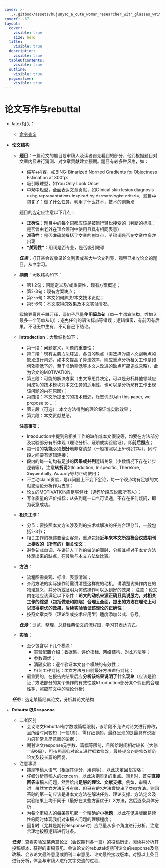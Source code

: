 ```yaml
---
cover: >-
  ../.gitbook/assets/hujunyao_a_cute_woman_researcher_with_glasses_writing_a_paper_t_56694277-17f3-4a36-aa25-1576bb0b343c.webp
coverY: -67
layout:
  cover:
    visible: true
    size: hero
  title:
    visible: true
  description:
    visible: true
  tableOfContents:
    visible: true
  outline:
    visible: true
  pagination:
    visible: true
---
```


# 论文写作与rebuttal

* latex相关：
  * [命令查询](http://www.mohu.org/info/symbols/symbols.htm)
*   **论文结构**

    *   **题目**：一篇论文的题目是审稿人及读者首先看到的部分，他们根据题目对文章内容进行猜测、对文章贡献建立预期。题目有较多种风格，如：

        * 缩写+内容，如BING: Binarized Normed Gradients for Objectness Estimation at 300fps
        * 吸引眼球型，如You Only Look Once
        * 中规中矩型，全面表达文章贡献，如Clinical skin lesion diagnosis using representations inspired by dermatologist criteria，题目中包含了：做了什么任务，利用了什么技术，技术的创新点

        题目的选定应注意以下几点：

        * **正确性**：题目中的每个词都应该是被同行轻松接受的（判断的标准：是否曾由老外在顶会顶刊中使用且具有相同表意）
        * **准确性**：是否准确地概括了文章的创新点，关键词是否在文章中多次出现
        * **“美观性”**：用词是否专业，是否吸引眼球

        _**任务**_：打开某会议收录论文列表或某大牛论文列表，观察已接收论文的题目，从中学习。
    *   **摘要**：大致结构如下：

        * 第1-2句：问题定义及/或重要性，现有方案概述；
        * 第2-3句：现有方案缺点；
        * 第3-5句：本文如何解决/本文技术贡献；
        * 第5-6句：本文取得的效果及本文实验情况。

        写摘要需要千雕万琢，写句子尽量**使用简单句**（单一主谓宾结构，或加入最多一个简单从句）；避免任何的语法标点等错误；逻辑缜密，有前因有后果，不可无中生有，不可自己下结论。
    *   **Introduction**：大致结构如下：

        * 第一段：问题定义，问题的重要性；
        * 第二段：现有主要方法综述，各自的缺点（需选择对应本文创新点的缺点进行阐述，如本文提高了算法效率，则应重点分析相关工作是如何效率低下的，至于准确率低等本文未改进的缺点可简述或忽略），此为论文的MOTIVATION。
        * 第三段：可能的解决方案（由文章思路决定，可以是分析其他领域应用成功的技术模块对本文任务的适用性，也可以是分析现有工作出现该问题的内在原因）；
        * 第四段：本文所提出的的技术概述，标志词即为In this paper, we propose to ...；
        * 第五段（可选）：本文方法得到的理论保证或实验效果；
        * 第六段：本文贡献总结。

        **注意事项**：

        * Introduction中提到的相关工作的缺陷或本文假设等，均要在方法部分及实验部分有所体现（理论分析、证明或实验验证），即**前后照应**；
        * 每一段的**功能**必须**划分**地非常清楚（一般按照以上5-6段书写），同时段之间要有逻辑连接；
        * 段内的每一句均有足够的**因果或并列**逻辑关系（少数情况下存在让步逻辑等），注意**转折词**如In addition, In specific, Therefore, Sequentially, Actually等的正确使用；
        * 不主动claim贡献，是非问题上不妄下定论，每一个观点均有足够的文献或理论分析作为支撑；
        * 论文的MOTIVATION应足够健壮（选题阶段应说服所有人）；
        * 写作质量的评价指标：从头到尾一口气可读通，不存在任何疑问，即为表意成功。
    * **相关工作**：
      * 分节：要按照本文方法涉及到的技术或解决的任务合理分节，一般包括2-3节；
      * 相关工作的概述要全面客观，重点包括**近年来本文所投稿会议或期刊上接收的（所有的）相关论文**；
      * 避免句式单调，在讲前人工作的做法的同时，分析其相对于本文方法体现出来的缺点，在最后与本文方法做比较。
    *   **方法**：

        * 流程图需美观、标准、表意清晰；
        * 介绍方法的实际操作前需讲清楚这样做的动机，讲清楚该操作内在的物理意义，并分析或证明为何该操作可以达到好的效果； 注意：论文内在地应该满足以下条件：**论文的动机来源正确且具说服力，对相关工作的综述（包括做法和缺陷）合理且全面，提出的方法在理论上可以取得更优的效果，后续实验验证该理论的正确性**；
        * 按照文章类型（理论型或技术应用型）适度添加公式、符号。

        _**任务**_：浏览、整理、总结经典论文的流程图，学习其表达方式。
    * **实验**：
      * 至少包含以下几个模块：
        * 实验配置介绍：数据集、评价指标、网络结构、对比方法等；
        * 参数调优；
        * 消融实验：逐个验证本文各个模块的有效性；
        * 相关工作对比：本文方法与目前最好方法进行对比；
      * 最重要的，在报告完结果后应**分析该结果说明了什么现象**（应该是验证了方法部分的某个操作的有效性或Introduction部分某个假设的合理性等，照应前文中的理论分析）

    _**任务**_：选定某篇经典论文，分析其论文结构
*   **Rebuttal及Response**

    * 二者区别
      * 会议论文Rebuttal有字数或篇幅限制，该阶段不允许对论文进行修改，且所给时间较短（一般1周），需仔细斟酌，最终呈现的是最具有说服力的非常言简意赅的论据；
      * 期刊论文response无字数、篇幅等限制，且所给时间相对较长（大修一般6周），可按照意见对论文进行细致修改，最终提交的是修改好的论文及较长篇的回复。
    * 注意事项
      * 揣摩审稿人语气（根据其评分、用词等），以此决定回复策略；
      * 仔细分析审稿人的concern，以此决定回复的重点。回复时，首先**直接回答**审稿人问题，然后给出**足够的理论、文献支撑**。例如，审稿人讲：虽然本文方法足够有效，但已有的X方法曾提出了类似方法。则回答时的第一句应该是讲本文方法在解决任务、理论支撑、方法定义及实验结果上均不同于（最好在某些方面优于）X方法，然后逐条具体分析；
      * 为每个审稿人的每条意见起一个精确的**小标题**，以此在促进版面易读性的同时体现我们对审稿人问题的理解程度；
      * 回复时（尤其是期刊Response时）应尽量从多个角度进行分析，注意合理地按照逻辑进行分条。

    _**任务**_：查看实验室某两篇论文（会议期刊各一篇）的投稿历史，阅读并分析其投稿版本、获得的审稿意见、会议论文的rebuttal或期刊论文的response及修改稿、会议论文最终意见或期刊二审意见、论文最终接收版本。对照以上条目进行分析，体会与审稿人进行文字交流的过程。
